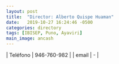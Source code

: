 ```yaml
---
layout: post
title:  "Director: Alberto Quispe Huaman"
date:   2019-10-27 16:24:46 -0500
categories: directory
tags: [IBISEP, Puno, Ayaviri]
main_image: ancash
---
```


| Teléfono    | 946-760-982 |
| email       | - |


